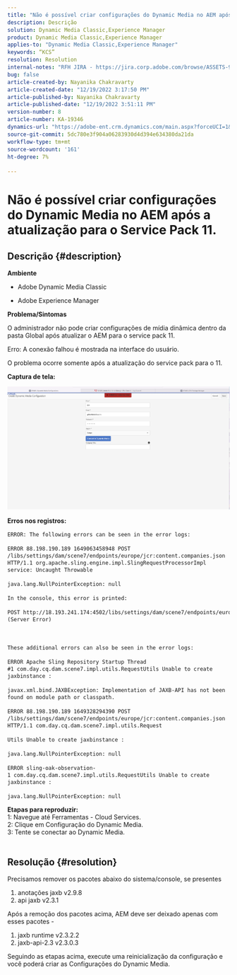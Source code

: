 ```yaml
---
title: "Não é possível criar configurações do Dynamic Media no AEM após a atualização para o Service Pack 11."
description: Descrição
solution: Dynamic Media Classic,Experience Manager
product: Dynamic Media Classic,Experience Manager
applies-to: "Dynamic Media Classic,Experience Manager"
keywords: “KCS”
resolution: Resolution
internal-notes: "RFH JIRA - https://jira.corp.adobe.com/browse/ASSETS-9332"
bug: false
article-created-by: Nayanika Chakravarty
article-created-date: "12/19/2022 3:17:50 PM"
article-published-by: Nayanika Chakravarty
article-published-date: "12/19/2022 3:51:11 PM"
version-number: 8
article-number: KA-19346
dynamics-url: "https://adobe-ent.crm.dynamics.com/main.aspx?forceUCI=1&pagetype=entityrecord&etn=knowledgearticle&id=75074f48-b07f-ed11-81ac-6045bd0065f9"
source-git-commit: 5dc780e3f904a06283930d4d394e634380da21da
workflow-type: tm+mt
source-wordcount: '161'
ht-degree: 7%

---
```


# Não é possível criar configurações do Dynamic Media no AEM após a atualização para o Service Pack 11.

## Descrição {#description}


<b>Ambiente</b>

- Adobe Dynamic Media Classic

- Adobe Experience Manager

<b>Problema/Sintomas</b>

O administrador não pode criar configurações de mídia dinâmica dentro da pasta Global após atualizar o AEM para o service pack 11.

Erro: A conexão falhou é mostrada na interface do usuário.

O problema ocorre somente após a atualização do service pack para o 11.

<b>Captura de tela:</b>

![](assets/___76074f48-b07f-ed11-81ac-6045bd0065f9___.png)

<b>Erros nos registros:</b>




```
ERROR: The following errors can be seen in the error logs:

ERROR 88.198.190.189 1649063458948 POST /libs/settings/dam/scene7/endpoints/europe/jcr:content.companies.json HTTP/1.1 org.apache.sling.engine.impl.SlingRequestProcessorImpl service: Uncaught Throwable

java.lang.NullPointerException: null

In the console, this error is printed:

POST http://18.193.241.174:4502/libs/settings/dam/scene7/endpoints/europe/jcr:content.companies.json 500 (Server Error)



These additional errors can also be seen in the error logs:

ERROR Apache Sling Repository Startup Thread #1 com.day.cq.dam.scene7.impl.utils.RequestUtils Unable to create jaxbinstance :

javax.xml.bind.JAXBException: Implementation of JAXB-API has not been found on module path or classpath.

ERROR 88.198.190.189 1649328294390 POST /libs/settings/dam/scene7/endpoints/europe/jcr:content.companies.json HTTP/1.1 com.day.cq.dam.scene7.impl.utils.Request

Utils Unable to create jaxbinstance :

java.lang.NullPointerException: null

ERROR sling-oak-observation-1 com.day.cq.dam.scene7.impl.utils.RequestUtils Unable to create jaxbinstance :

java.lang.NullPointerException: null
```


<b>Etapas para reproduzir:</b>
<br>1: Navegue até Ferramentas - Cloud Services.
<br>2: Clique em Configuração do Dynamic Media.
<br>3: Tente se conectar ao Dynamic Media.  
<br> <br>



## Resolução {#resolution}


Precisamos remover os pacotes abaixo do sistema/console, se presentes

1. anotações jaxb v2.9.8
2. api jaxb v2.3.1


Após a remoção dos pacotes acima, AEM deve ser deixado apenas com esses pacotes -

1. jaxb runtime v2.3.2.2
2. jaxb-api-2.3 v2.3.0.3


Seguindo as etapas acima, execute uma reinicialização da configuração e você poderá criar as Configurações do Dynamic Media.
